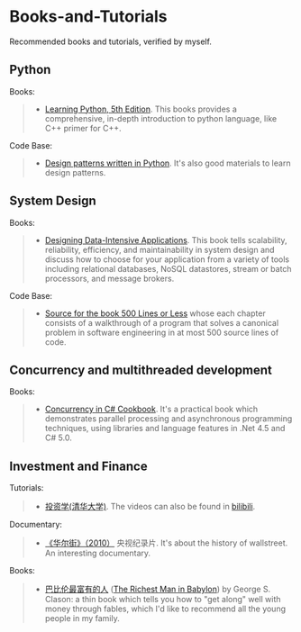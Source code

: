 # Books-and-Tutorials
Recommended books and tutorials, verified by myself.

## Python
Books:
>- [Learning Python, 5th Edition](https://learning.oreilly.com/library/view/learning-python-5th/9781449355722/). This books provides a comprehensive, in-depth introduction to python language, like C++ primer for C++.

Code Base:
>- [Design patterns written in Python](https://github.com/faif/python-patterns). It's also good materials to learn design patterns.

## System Design
Books:
>- [Designing Data-Intensive Applications](https://learning.oreilly.com/library/view/designing-data-intensive-applications/9781491903063/). This book tells scalability, reliability, efficiency, and maintainability in system design and discuss how to choose for your application from a variety of tools including relational databases, NoSQL datastores, stream or batch processors, and message brokers.

Code Base:
>- [Source for the book 500 Lines or Less](https://github.com/aosabook/500lines) whose each chapter consists of a walkthrough of a program that solves a canonical problem in software engineering in at most 500 source lines of code.

## Concurrency and multithreaded development
Books:
>- [Concurrency in C# Cookbook](https://learning.oreilly.com/library/view/concurrency-in-c/9781491906675/). It's a practical book which demonstrates parallel processing and asynchronous programming techniques, using libraries and language features in .Net 4.5 and C# 5.0.

## Investment and Finance
Tutorials:
>- [投资学(清华大学)](https://www.xuetangx.com/course/thu02011003130/5894331). The videos can also be found in [bilibili](https://www.bilibili.com/video/BV19u41117sz/?spm_id_from=333.999.0.0&vd_source=e312375de170c457b27c7479335efc62).


Documentary:
>- [《华尔街》（2010）](https://www.bilibili.com/video/BV1Sp4y147N3/?spm_id_from=333.999.0.0&vd_source=e312375de170c457b27c7479335efc62) 央视纪录片. It's about the history of wallstreet. An interesting documentary.

Books:
>- [巴比伦最富有的人](https://baike.baidu.com/item/%E5%B7%B4%E6%AF%94%E4%BC%A6%E6%9C%80%E5%AF%8C%E6%9C%89%E7%9A%84%E4%BA%BA/19817876) ([The Richest Man in Babylon](https://www.amazon.com/Richest-Man-Babylon-George-Clason/dp/1505339111)) by George S. Clason: a thin book which tells you how to "get along" well with money through fables, which I'd like to recommend all the young people in my family.
